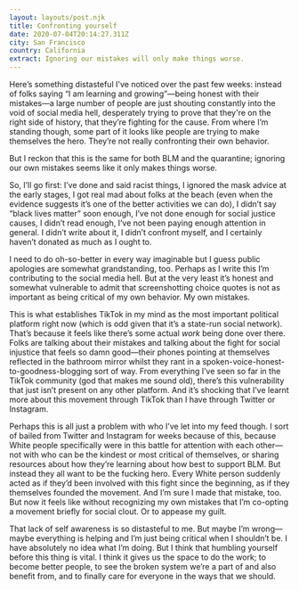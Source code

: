 ```yaml
---
layout: layouts/post.njk
title: Confronting yourself
date: 2020-07-04T20:14:27.311Z
city: San Francisco
country: California
extract: Ignoring our mistakes will only make things worse.
---
```


Here’s something distasteful I've noticed over the past few weeks: instead of folks saying “I am learning and growing”—being honest with their mistakes—a large number of people are just shouting constantly into the void of social media hell, desperately trying to prove that they're on the right side of history, that they’re fighting for the cause. From where I’m standing though, some part of it looks like people are trying to make themselves the hero. They’re not really confronting their own behavior.

But I reckon that this is the same for both BLM and the quarantine; ignoring our own mistakes seems like it only makes things worse.

So, I’ll go first: I’ve done and said racist things, I ignored the mask advice at the early stages, I got real mad about folks at the beach (even when the evidence suggests it’s one of the better activities we can do), I didn’t say “black lives matter” soon enough, I’ve not done enough for social justice causes, I didn’t read enough, I’ve not been paying enough attention in general. I didn’t write about it, I didn’t confront myself, and I certainly haven’t donated as much as I ought to.

I need to do oh-so-better in every way imaginable but I guess public apologies are somewhat grandstanding, too. Perhaps as I write this I’m contributing to the social media hell. But at the very least it’s honest and somewhat vulnerable to admit that screenshotting choice quotes is not as important as being critical of my own behavior. My own mistakes.

This is what establishes TikTok in my mind as the most important political platform right now (which is odd given that it’s a state-run social network). That’s because it feels like there’s some actual _work_ being done over there. Folks are talking about their mistakes and talking about the fight for social injustice that feels so damn good—their phones pointing at themselves reflected in the bathroom mirror whilst they rant in a spoken-voice-honest-to-goodness-blogging sort of way. From everything I’ve seen so far in the TikTok community (god that makes me sound old), there’s this vulnerability that just isn’t present on any other platform. And it’s shocking that I’ve learnt more about this movement through TikTok than I have through Twitter or Instagram.

Perhaps this is all just a problem with who I’ve let into my feed though. I sort of bailed from Twitter and Instagram for weeks because of this, because White people specifically were in this battle for attention with each other—not with who can be the kindest or most critical of themselves, or sharing resources about how they’re learning about how best to support BLM. But instead they all want to be the fucking hero. Every White person suddenly acted as if they’d been involved with this fight since the beginning, as if they themselves founded the movement. And I’m sure I made that mistake, too. But now it feels like without recognizing my own mistakes that I’m co-opting a movement briefly for social clout. Or to appease my guilt.

That lack of self awareness is so distasteful to me. But maybe I’m wrong—maybe everything is helping and I’m just being critical when I shouldn’t be. I have absolutely no idea what I’m doing. But I think that humbling yourself before this thing is vital. I think it gives us the space to do the work; to become better people, to see the broken system we’re a part of and also benefit from, and to finally care for everyone in the ways that we should.
